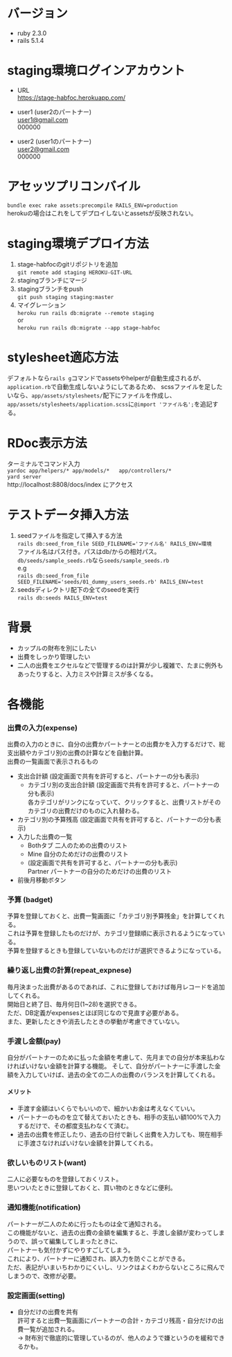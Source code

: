 # バージョン
- ruby 2.3.0
- rails 5.1.4

# staging環境ログインアカウント
- URL  
https://stage-habfoc.herokuapp.com/

- user1 (user2のパートナー)  
user1@gmail.com  
000000  

- user2 (user1のパートナー)  
user2@gmail.com  
000000  

# アセッツプリコンバイル
`bundle exec rake assets:precompile RAILS_ENV=production`  
herokuの場合はこれをしてデプロイしないとassetsが反映されない。


# staging環境デプロイ方法
1. stage-habfocのgitリポジトリを追加  
`git remote add staging HEROKU-GIT-URL`  
2. stagingブランチにマージ
3. stagingブランチをpush  
`git push staging staging:master`
4. マイグレーション  
`heroku run rails db:migrate --remote staging`  
or  
`heroku run rails db:migrate --app stage-habfoc`

# stylesheet適応方法
デフォルトなら`rails g`コマンドでassetsやhelperが自動生成されるが、  
`application.rb`で自動生成しないようにしてあるため、
scssファイルを足したいなら、`app/assets/stylesheets/`配下にファイルを作成し、  
`app/assets/stylesheets/application.scss`に`@import 'ファイル名';`を追記する。

# RDoc表示方法
ターミナルでコマンド入力  
`yardoc app/helpers/* app/models/*   app/controllers/*`  
`yard server`  
http://localhost:8808/docs/index にアクセス  

# テストデータ挿入方法
1. seedファイルを指定して挿入する方法  
    `rails db:seed_from_file SEED_FILENAME='ファイル名' RAILS_ENV=環境`   
    ファイル名はパス付き。パスはdb/からの相対パス。`db/seeds/sample_seeds.rb`なら`seeds/sample_seeds.rb`  
    e.g  
    `rails db:seed_from_file SEED_FILENAME='seeds/01_dummy_users_seeds.rb' RAILS_ENV=test`  
2. seedsディレクトリ配下の全てのseedを実行  
    `rails db:seeds RAILS_ENV=test`

# 背景
- カップルの財布を別にしたい
- 出費をしっかり管理したい
- 二人の出費をエクセルなどで管理するのは計算が少し複雑で、たまに例外もあったりすると、入力ミスや計算ミスが多くなる。

# 各機能
### 出費の入力(expense)
出費の入力のときに、自分の出費かパートナーとの出費かを入力するだけで、総支出額やカテゴリ別の出費の計算などを自動計算。  
出費の一覧画面で表示されるもの
- 支出合計額 (設定画面で共有を許可すると、パートナーの分も表示)
  - カテゴリ別の支出合計額 (設定画面で共有を許可すると、パートナーの分も表示)  
  各カテゴリがリンクになっていて、クリックすると、出費リストがそのカテゴリの出費だけのものに入れ替わる。
- カテゴリ別の予算残高 (設定画面で共有を許可すると、パートナーの分も表示)
- 入力した出費の一覧
  - Bothタブ 二人のための出費のリスト
  - Mine 自分のためだけの出費のリスト  
  - (設定画面で共有を許可すると、パートナーの分も表示)  
  Partner パートナーの自分のためだけの出費のリスト
- 前後月移動ボタン  


### 予算 (badget)
予算を登録しておくと、出費一覧画面に「カテゴリ別予算残金」を計算してくれる。  
これは予算を登録したものだけが、カテゴリ登録順に表示されるようになっている。  
予算を登録するときも登録していないものだけが選択できるようになっている。

### 繰り返し出費の計算(repeat_expnese)
毎月決まった出費があるのであれば、これに登録しておけば毎月レコードを追加してくれる。  
開始日と終了日、毎月何日(1~28)を選択できる。  
ただ、DB定義がexpensesとほぼ同じなので見直す必要がある。  
また、更新したときや消去したときの挙動が考慮できていない。

### 手渡し金額(pay)
自分がパートナーのために払った金額を考慮して、先月までの自分が本来払わなければいけない金額を計算する機能。
そして、自分がパートナーに手渡した金額を入力していけば、過去の全ての二人の出費のバランスを計算してくれる。
#### メリット
- 手渡す金額はいくらでもいいので、細かいお金は考えなくていい。
- パートナーのものを立て替えておいたときも、相手の支払い額100%で入力するだけで、その都度支払わなくて済む。
- 過去の出費を修正したり、過去の日付で新しく出費を入力しても、現在相手に手渡さなければいけない金額を計算してくれる。

### 欲しいものリスト(want)
二人に必要なものを登録しておくリスト。  
思いついたときに登録しておくと、買い物のときなどに便利。

### 通知機能(notification)
パートナーが二人のために行ったものは全て通知される。  
この機能がないと、過去の出費の金額を編集すると、手渡し金額が変わってしまうので、誤って編集してしまったときに、    
パートナーも気付かずにやりすごしてしまう。  
これにより、パートナーに通知され、誤入力を防ぐことができる。  
ただ、表記がいまいちわかりにくいし、リンクはよくわからないところに飛んでしまうので、改修が必要。

### 設定画面(setting)
- 自分だけの出費を共有  
    許可すると出費一覧画面にパートナーの合計・カテゴリ残高・自分だけの出費一覧が追加される。  
    → 財布別で徹底的に管理しているのが、他人のようで嫌というのを緩和できるかも。
